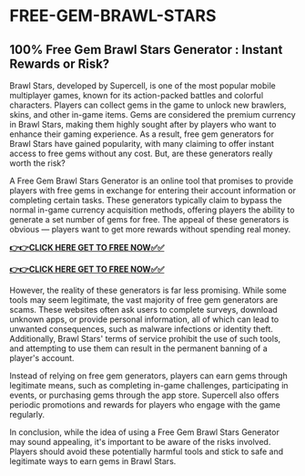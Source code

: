 # FREE-GEM-BRAWL-STARS

## 100% Free Gem Brawl Stars Generator : Instant Rewards or Risk?

Brawl Stars, developed by Supercell, is one of the most popular mobile multiplayer games, known for its action-packed battles and colorful characters. Players can collect gems in the game to unlock new brawlers, skins, and other in-game items. Gems are considered the premium currency in Brawl Stars, making them highly sought after by players who want to enhance their gaming experience. As a result, free gem generators for Brawl Stars have gained popularity, with many claiming to offer instant access to free gems without any cost. But, are these generators really worth the risk?

A Free Gem Brawl Stars Generator is an online tool that promises to provide players with free gems in exchange for entering their account information or completing certain tasks. These generators typically claim to bypass the normal in-game currency acquisition methods, offering players the ability to generate a set number of gems for free. The appeal of these generators is obvious — players want to get more rewards without spending real money.

[**👉👉CLICK HERE GET TO FREE NOW✅✅**](https://raj-review.com/boulstarxyz)

[**👉👉CLICK HERE GET TO FREE NOW✅✅**](https://raj-review.com/boulstarxyz)


However, the reality of these generators is far less promising. While some tools may seem legitimate, the vast majority of free gem generators are scams. These websites often ask users to complete surveys, download unknown apps, or provide personal information, all of which can lead to unwanted consequences, such as malware infections or identity theft. Additionally, Brawl Stars' terms of service prohibit the use of such tools, and attempting to use them can result in the permanent banning of a player's account.

Instead of relying on free gem generators, players can earn gems through legitimate means, such as completing in-game challenges, participating in events, or purchasing gems through the app store. Supercell also offers periodic promotions and rewards for players who engage with the game regularly.

In conclusion, while the idea of using a Free Gem Brawl Stars Generator may sound appealing, it's important to be aware of the risks involved. Players should avoid these potentially harmful tools and stick to safe and legitimate ways to earn gems in Brawl Stars.

